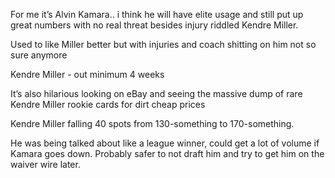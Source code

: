 For me it’s Alvin Kamara.. i think he will have elite usage and still put up great numbers with no real threat besides injury riddled Kendre Miller.

Used to like Miller better but with injuries and coach shitting on him not so sure anymore 

Kendre Miller - out minimum 4 weeks 

It’s also hilarious looking on eBay and seeing the massive dump of rare Kendre Miller rookie cards for dirt cheap prices

Kendre Miller falling 40 spots from 130-something to 170-something.

He was being talked about like a league winner, could get a lot of volume if Kamara goes down. Probably safer to not draft him and try to get him on the waiver wire later.
